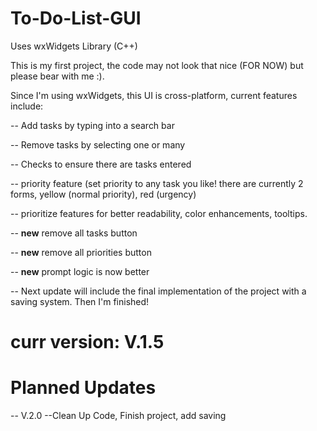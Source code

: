 # To-Do-List-GUI
Uses wxWidgets Library (C++)

This is my first project, the code may not look that nice (FOR NOW) but please bear with me :).

Since I'm using wxWidgets, this UI is cross-platform, current features include:

-- Add tasks by typing into a search bar


-- Remove tasks by selecting one or many


-- Checks to ensure there are tasks entered

--  priority feature (set priority to any task you like! there are currently 2 forms, yellow (normal priority), red (urgency)

-- prioritize features for better readability, color enhancements, tooltips.

-- **new** remove all tasks button

-- **new** remove all priorities button

-- **new** prompt logic is now better

-- Next update will include the final implementation of the project with a saving system. Then I'm finished! 

 # curr version: V.1.5
 


# Planned Updates
-- V.2.0 --Clean Up Code, Finish project, add saving
